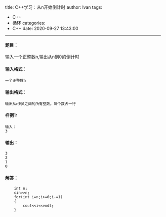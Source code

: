 title: C++学习：从n开始倒计时
author: Ivan
tags:
  - C++
  - 循环
categories:
  - C++
date: 2020-09-27 13:43:00
---
#### 题目：  
输入一个正整数n,输出从n到0的倒计时  
#### 输入格式：
```
一个正整数n
```
#### 输出格式：
```
输出从n到0之间的所有整数，每个数占一行
```
#### 样例1:
```
输入：
3
```
#### 输出：
```
3
2
1
0
```
#### 解答：
```
    int n;
    cin>>n;
    for(int i=n;i>=0;i-=1)
    {
        cout<<i<<endl;
    }
```